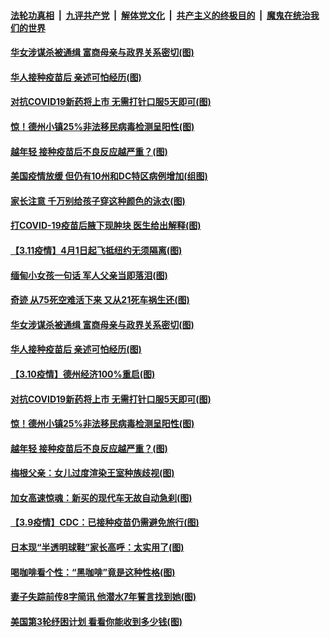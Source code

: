 ####  [法轮功真相](../../../../basic/blob/master/README.md?t=03121830) &nbsp;|&nbsp; [九评共产党](../../../../9ping.md/blob/master/README.md?t=03121830) &nbsp;|&nbsp; [解体党文化](../../../../jtdwh.md/blob/master/README.md?t=03121830)  &nbsp;|&nbsp; [共产主义的终极目的](../../../../gczydzjmd.md/blob/master/README.md?t=03121830) &nbsp;|&nbsp; [魔鬼在统治我们的世界](../../../../mgztzwmdsj.md/blob/master/README.md?t=03121830) 

#### [华女涉谋杀被通缉 富商母亲与政界关系密切(图)](../pages/p3/965224.md?t=03121830) 

#### [华人接种疫苗后 亲述可怕经历(图)](../pages/p3/965218.md?t=03121830) 


#### [对抗COVID19新药将上市 无需打针口服5天即可(图)](../pages/p3/965130.md?t=03121830) 

#### [惊！德州小镇25%非法移民病毒检测呈阳性(图)](../pages/p3/965112.md?t=03121830) 

#### [越年轻 接种疫苗后不良反应越严重？(图)](../pages/p3/965110.md?t=03121830) 

#### [美国疫情放缓 但仍有10州和DC特区病例增加(组图)](../pages/p3/965287.md?t=03121830) 

#### [家长注意 千万别给孩子穿这种颜色的泳衣(图)](../pages/p3/965274.md?t=03121830) 

#### [打COVID-19疫苗后腋下现肿块 医生给出解释(图)](../pages/p3/965265.md?t=03121830) 

#### [【3.11疫情】4月1日起飞抵纽约无须隔离(图)](../pages/p3/965259.md?t=03121830) 

#### [缅甸小女孩一句话 军人父亲当即落泪(图)](../pages/p3/965247.md?t=03121830) 

#### [奇迹 从75死空难活下来 又从21死车祸生还(图)](../pages/p3/965244.md?t=03121830) 

#### [华女涉谋杀被通缉 富商母亲与政界关系密切(图)](../pages/p3/965224.md?t=03121830) 

#### [华人接种疫苗后 亲述可怕经历(图)](../pages/p3/965218.md?t=03121830) 

#### [【3.10疫情】德州经济100%重启(图)](../pages/p3/965162.md?t=03121830) 


#### [对抗COVID19新药将上市 无需打针口服5天即可(图)](../pages/p3/965130.md?t=03121830) 

#### [惊！德州小镇25%非法移民病毒检测呈阳性(图)](../pages/p3/965112.md?t=03121830) 

#### [越年轻 接种疫苗后不良反应越严重？(图)](../pages/p3/965110.md?t=03121830) 

#### [梅根父亲：女儿过度渲染王室种族歧视(图)](../pages/p3/965106.md?t=03121830) 

#### [加女高速惊魂：新买的现代车无故自动急刹(图)](../pages/p3/965037.md?t=03121830) 

#### [【3.9疫情】CDC：已接种疫苗仍需避免旅行(图)](../pages/p3/965034.md?t=03121830) 

#### [日本现“半透明球鞋”家长高呼：太实用了(图)](../pages/p3/965019.md?t=03121830) 

#### [喝咖啡看个性：“黑咖啡”竟是这种性格(图)](../pages/p3/965015.md?t=03121830) 

#### [妻子失踪前传8字简讯 他潜水7年誓言找到她(图)](../pages/p3/965011.md?t=03121830) 

#### [美国第3轮纾困计划 看看你能收到多少钱(图)](../pages/p3/965003.md?t=03121830) 

